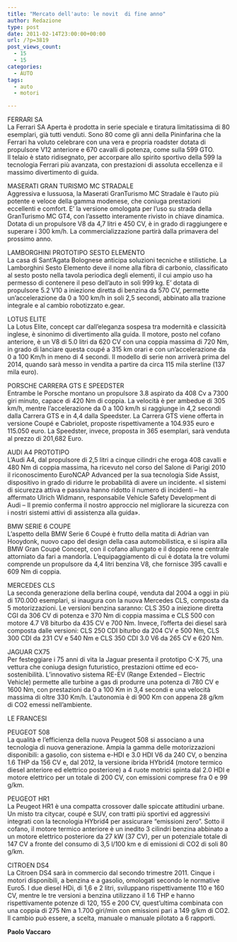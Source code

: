 ```yaml
---
title: "Mercato dell'auto: le novit  di fine anno"
author: Redazione
type: post
date: 2011-02-14T23:00:00+00:00
url: /?p=3819
post_views_count:
  - 15
  - 15
categories:
  - AUTO
tags:
  - auto
  - motori

---
```

FERRARI SA  
La Ferrari SA Aperta &egrave; prodotta in serie speciale e tiratura limitatissima di 80 esemplari, gi&agrave; tutti venduti. Sono 80 come gli anni della Pininfarina che la Ferrari ha voluto celebrare con una vera e propria roadster dotata di propulsore V12 anteriore e 670 cavalli di potenza, come sulla 599 GTO.  
Il telaio &egrave; stato ridisegnato, per accorpare allo spirito sportivo della 599 la tecnologia Ferrari pi&ugrave; avanzata, con prestazioni di assoluta eccellenza e il massimo divertimento di guida.

MASERATI GRAN TURISMO MC STRADALE  
Aggressiva e lussuosa, la Maserati GranTurismo MC Stradale&nbsp;&egrave; l&rsquo;auto pi&ugrave; potente e veloce della gamma modenese, che coniuga prestazioni eccellenti e comfort. E&#8217; la versione omologata per l&#8217;uso su strada della GranTurismo MC GT4, con l&rsquo;assetto interamente rivisto in chiave dinamica. Dotata di un propulsore V8 da 4,7 litri e 450 CV, &egrave; in grado di raggiungere e superare i 300 km/h. La commercializzazione partir&agrave; dalla primavera del prossimo anno.

LAMBORGHINI PROTOTIPO SESTO ELEMENTO  
La casa di Sant&rsquo;Agata Bolognese anticipa soluzioni tecniche e stilistiche. La Lamborghini Sesto Elemento deve il nome alla fibra di carbonio, classificato al sesto posto nella tavola periodica degli elementi, il cui ampio uso ha permesso di contenere il peso dell&#8217;auto in soli 999 kg. E&rsquo; dotata di propulsore 5.2 V10 a iniezione diretta di benzina da 570 CV, permette un&rsquo;accelerazione da 0 a 100 km/h in soli 2,5 secondi, abbinato alla trazione integrale e al cambio robotizzato e.gear.

LOTUS ELITE  
La Lotus Elite, concept car dall&rsquo;eleganza sospesa tra modernit&agrave; e classicit&agrave; inglese, &egrave; sinonimo di divertimento alla guida. Il motore, posto nel cofano anteriore, &egrave; un V8 di 5.0 litri da 620 CV con una coppia massima di 720 Nm, in grado di lanciare questa coup&eacute; a 315 km orari e con un&rsquo;accelerazione da 0 a 100 Km/h in meno di 4 secondi. Il modello di serie non arriver&agrave; prima del 2014, quando sar&agrave; messo in vendita a partire da circa 115 mila sterline (137 mila euro).

PORSCHE CARRERA GTS E SPEEDSTER  
Entrambe le Porsche montano un propulsore 3.8 aspirato da 408 Cv a 7300 giri minuto, capace di 420 Nm di coppia. La velocit&agrave; &egrave; per ambedue di 305 km/h, mentre l&rsquo;accelerazione da 0 a 100 km/h si raggiunge in 4,2 secondi dalla Carrera GTS e in 4,4 dalla Speedster. La Carrera GTS viene offerta in versione Coup&eacute; e Cabriolet, proposte rispettivamente a 104.935 euro e 115.050 euro. La Speedster, invece, proposta in 365 esemplari, sar&agrave; venduta al prezzo di 201,682 Euro.

AUDI A4 PROTOTIPO  
L&rsquo;Audi A4, dal propulsore di 2,5 litri a cinque cilindri che eroga 408 cavalli e 480 Nm di coppia massima, ha ricevuto nel corso del Salone di Parigi 2010 il riconoscimento EuroNCAP Advanced per la sua tecnologia Side Assist, dispositivo in grado di ridurre le probabilit&agrave; di avere un incidente. &laquo;I sistemi di sicurezza attiva e passiva hanno ridotto il numero di incidenti &ndash; ha affermato Ulrich Widmann, responsabile Vehicle Safety Development di Audi &ndash; Il premio conferma il nostro approccio nel migliorare la sicurezza con i nostri sistemi attivi di assistenza alla guida&raquo;.

BMW SERIE 6 COUPE  
L&rsquo;aspetto della BMW Serie 6 Coup&eacute; &egrave; frutto della matita di Adrian van Hooydonk, nuovo capo del design della casa automobilistica, e si ispira alla BMW Gran Coup&eacute; Concept, con il cofano allungato e il doppio rene centrale attorniato da fari a mandorla. L&rsquo;equipaggiamento di cui &egrave; dotata la tre volumi comprende un propulsore da 4,4 litri benzina V8, che fornisce 395 cavalli e 609 Nm di coppia.

MERCEDES CLS  
La seconda generazione della berlina coup&eacute;, venduta dal 2004 a oggi in pi&ugrave; di 170.000 esemplari, si inaugura con la nuova Mercedes CLS, composta da 5 motorizzazioni. Le versioni benzina saranno: CLS 350 a iniezione diretta CGI da 306 CV di potenza e 370 Nm di coppia massima e CLS 500 con motore 4.7 V8 biturbo da 435 CV e 700 Nm. Invece, l&rsquo;offerta dei diesel sar&agrave; composta dalle versioni: CLS 250 CDI biturbo da 204 CV e 500 Nm, CLS 300 CDI da 231 CV e 540 Nm e CLS 350 CDI 3.0 V6 da 265 CV e 620 Nm.

JAGUAR CX75  
Per festeggiare i 75 anni di vita la Jaguar presenta il prototipo C&#45;X 75, una vettura che coniuga design futuristico, prestazioni ottime ed eco&#45;sostenibilit&agrave;. L&rsquo;innovativo sistema RE&#45;EV (Range Extended &ndash; Electric Vehicle) permette alle turbine a gas di produrre una potenza di 780 CV e 1600 Nm, con prestazioni da 0 a 100 Km in 3,4 secondi e una velocit&agrave; massima di oltre 330 Km/h. L&rsquo;autonomia &egrave; di 900 Km con appena 28 g/km di CO2 emessi nell&rsquo;ambiente.

LE FRANCESI

PEUGEOT 508  
La qualit&agrave; e l&rsquo;efficienza della nuova Peugeot 508 si associano a una tecnologia di nuova generazione. Ampia la gamma delle motorizzazioni disponibili: a gasolio, con sistema e&#45;HDI e 3.0 HDI V6 da 240 CV, o benzina 1.6 THP da 156 CV e, dal 2012, la versione ibrida HYbrid4 (motore termico diesel anteriore ed elettrico posteriore) a 4 ruote motrici spinta dal 2.0 HDI e motore elettrico per un totale di 200 CV, con emissioni comprese fra 0 e 99 g/km.

PEUGEOT HR1  
La Peugeot HR1 &egrave; una compatta crossover dalle spiccate attitudini urbane. Un misto tra citycar, coup&eacute; e SUV, con tratti pi&ugrave; sportivi ed aggressivi integrati con la tecnologia HYbrid4 per assicurare &ldquo;emissioni zero&rdquo;. Sotto il cofano, il motore termico anteriore &egrave; un inedito 3 cilindri benzina abbinato a un motore elettrico posteriore da 27 kW (37 CV), per un potenziale totale di 147 CV a fronte del consumo di 3,5 l/100 km e di emissioni di CO2 di soli 80 g/km.

CITROEN DS4  
La Citroen DS4 sar&agrave; in commercio dal secondo trimestre 2011. Cinque i motori disponibili, a benzina e a gasolio, omologati secondo le normative Euro5. I due diesel HDi, di 1,6 e 2 litri, sviluppano rispettivamente 110 e 160 CV, mentre le tre versioni a benzina utilizzano il 1.6 THP e hanno rispettivamente potenze di 120, 155 e 200 CV, quest&rsquo;ultima combinata con una coppia di 275 Nm a 1.700 giri/min con emissioni pari a 149 g/km di CO2. Il cambio pu&ograve; essere, a scelta, manuale o manuale pilotato a 6 rapporti.

**Paolo Vaccaro**